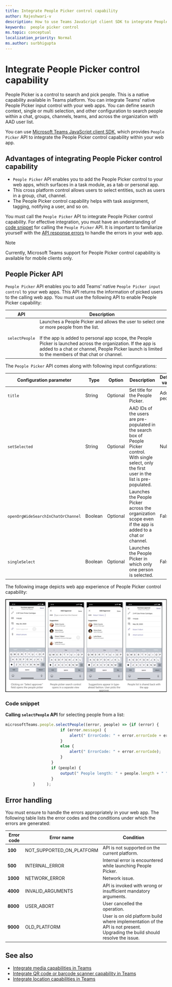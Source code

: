 ```yaml
---
title: Integrate People Picker control capability
author: Rajeshwari-v
description: How to use Teams JavaScript client SDK to integrate People Picker control capability
keywords:  people picker control
ms.topic: conceptual
localization_priority: Normal
ms.author: surbhigupta
---
```


# Integrate People Picker control capability 


People Picker is a control to search and pick people. This is a native capability available in Teams platform. You can integrate Teams’ native People Picker input control with your web apps. You can define search context, single or multi selection, and other configuration to search people within a chat, groups, channels, teams, and across the organization with AAD user list.

You can use [Microsoft Teams JavaScript client SDK](/javascript/api/overview/msteams-client?view=msteams-client-js-latest&preserve-view=true), which provides `People Picker` API to integrate the People Picker control capability within your web app. 

## Advantages of integrating People Picker control capability

* `People Picker` API enables you to add the People Picker control to your web apps, which  surfaces in a task module, as a tab or personal app. 
* This cross platform control allows users to select entities, such as users in a group, chat, channel.
* The People Picker control capability helps with task assignment, tagging, notifying a user, and so on. 

You must call the `People Picker` API to integrate People Picker control capability. For effective integration, you must have an understanding of [code snippet](#code-snippet) for calling the `People Picker` API. 
It is important to familiarize yourself with the [API response errors](#error-handling) to handle the errors in your web app.

> [!NOTE] 
> Currently, Microsoft Teams support for People Picker control capability is available for mobile clients only.

## People Picker API 

`People Picker` API enables you to add Teams’ native `People Picker input control` to your web apps. This API returns the information of picked users to the calling web app. 
You must use the following API to enable People Picker capability:

| API      | Description   |
| --- | --- |
|`selectPeople`|Launches a People Picker and allows the user to select one or more people from the list.<br/><br/>If the app is added to personal app scope, the People Picker is launched across the organization. If the app is added to a chat or channel, People Picker launch is limited to the members of that chat or channel.|

The `People Picker` API comes along with following input configurations:

|Configuration parameter|Type|Option|Description| Default value|
|-----|------|----------|--------------|------|
|`title`| String|Optional| Set title for the People Picker.| Add people|
|`setSelected`|String| Optional| AAD IDs of the users are pre-populated in the search box of People Picker control. With single select, only the first user in the list is pre-populated.| Null |
|`openOrgWideSearchInChatOrChannel`|Boolean | Optional|Launches the People Picker across the organization scope even if the app is added to a chat or channel. | False |
|`singleSelect`|Boolean| Optional| Launches the People Picker in which only one person is selected. | False|

The following image depicts web app experience of People Picker control capability:

![web app experience for People Picker control capability](../../assets/images/tabs/people-picker-control-capability.png)

### Code snippet

**Calling `selectPeople` API** for selecting people from a list:

```javascript
microsoftTeams.people.selectPeople((error, people) => {if (error) {
                        if (error.message) {
                            alert(" ErrorCode: " + error.errorCode + error.message);
                        }
                        else {
                            alert(" ErrorCode: " + error.errorCode);
                        }
                    }
                    if (people) {
                        output(" People length: " + people.length + " " + JSON.stringify(people));
                    }
            }     );
```

## Error handling

You must ensure to handle the errors appropriately in your web app. The following table lists the error codes and the conditions under which the errors are generated: 

|Error code |  Error name     | Condition|
| --------- | --------------- | -------- |
| **100** | NOT_SUPPORTED_ON_PLATFORM | API is not supported on the current platform.|
| **500** | INTERNAL_ERROR | Internal error is encountered while launching People Picker.|
| **1000** | NETWORK_ERROR | Network issue.|
| **4000** | INVALID_ARGUMENTS | API is invoked with wrong or insufficient mandatory arguments.|
| **8000** | USER_ABORT |User cancelled the operation.|
| **9000** | OLD_PLATFORM | User is on old platform build where implementation of the API is not present. Upgrading the build should resolve the issue.|

## See also

* [Integrate media capabilities in Teams](mobile-camera-image-permissions.md)
* [Integrate QR code or barcode scanner capability in Teams](qr-barcode-scanner-capability.md)
* [Integrate location capabilities in Teams](location-capability.md)
